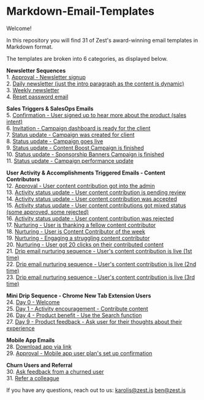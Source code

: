# Markdown-Email-Templates

Welcome!

In this repository you will find 31 of Zest's award-winning email templates in Markdown format.

The templates are broken into 6 categories, as displayed below.


**Newsletter Sequences**     
1\. [Approval - Newsletter signup](https://github.com/zestis/Markdown-Email-Templates/blob/master/emails/Approval%20-%20Newsletter%20signup.md)  
2. [Daily newsletter (just the intro paragraph as the content is dynamic)](https://github.com/zestis/Markdown-Email-Templates/blob/master/emails/Daily%20newsletter.md)  
3. [Weekly newsletter](https://github.com/zestis/Markdown-Email-Templates/blob/master/emails/Weekly%20Newsletter.md)  
4. [Reset password email](https://github.com/zestis/Markdown-Email-Templates/blob/master/emails/Reset%20password%20email.md)  

**Sales Triggers & SalesOps Emails**  
5. [Confirmation - User signed up to hear more about the product (sales intent)](https://github.com/zestis/Markdown-Email-Templates/blob/master/emails/Confirmation%20-%20User%20signed%20up%20to%20hear%20more%20about%20the%20product.md)  
6. [Invitation - Campaign dashboard is ready for the client](https://github.com/zestis/Markdown-Email-Templates/blob/master/emails/Invitation%20-%20Campaign%20dashboard%20is%20ready%20for%20the%20client.md)  
7. [Status update - Campaign was created for client](https://github.com/zestis/Markdown-Email-Templates/blob/master/emails/Status%20update%20-%20Campaign%20was%20created%20for%20client.md)  
8. [Status update - Campaign goes live](https://github.com/zestis/Markdown-Email-Templates/blob/master/emails/Status%20update%20-%20Campaign%20goes%20live.md)  
9. [Status update - Content Boost Campaign is finished](https://github.com/zestis/Markdown-Email-Templates/blob/master/emails/Status%20update%20-%20Content%20Boost%20Campaign%20is%20finished.md)  
10. [Status update - Sponsorship Banners Campaign is finished](https://github.com/zestis/Markdown-Email-Templates/blob/master/emails/Status%20update%20-%20Sponsorship%20Banners%20Campaign%20is%20finished.md)     
11. [Status update - Campaign performance update](https://github.com/zestis/Markdown-Email-Templates/blob/master/emails/Status%20update%20-%20Campaign%20performance%20update.md)  

**User Activity & Accomplishments Triggered Emails - Content Contributors**   
12. [Approval - User content contribution got into the admin](https://github.com/zestis/Markdown-Email-Templates/blob/master/emails/Approval%20-%20User%20content%20contribution%20got%20into%20the%20admin.md)  
13. [Activity status update - User content contribution is pending review](https://github.com/zestis/Markdown-Email-Templates/blob/master/emails/Activity%20status%20update%20-%20User%20content%20contribution%20is%20pending%20review.md)   
14. [Activity status update - User content contribution was accepted](https://github.com/zestis/Markdown-Email-Templates/blob/master/emails/Activity%20status%20update%20-%20User%20content%20contribution%20was%20accepted.md)  
15. [Activity status update - User content contributions got mixed status (some approved, some rejected)](https://github.com/zestis/Markdown-Email-Templates/blob/master/emails/Activity%20status%20update%20-%20User%20content%20contributions%20got%20mixed%20status.md)   
16. [Activity status update - User content contribution was rejected](https://github.com/zestis/Markdown-Email-Templates/blob/master/emails/Activity%20status%20update%20-%20User%20content%20contribution%20was%20rejected.md)  
17. [Nurturing - User is thanking a fellow content contributor](https://github.com/zestis/Markdown-Email-Templates/blob/master/emails/Nurturing%20-%20User%20is%20thanking%20a%20fellow%20content%20contributor.md)  
18. [Nurturing - User is Content Contributor of the week](https://github.com/zestis/Markdown-Email-Templates/blob/master/emails/Nurturing%20-%20User%20is%20Content%20Contributor%20of%20the%20week.md)  
19. [Nurturing - Engaging a struggling content contributor](https://github.com/zestis/Markdown-Email-Templates/blob/master/emails/Nurturing%20-%20Engaging%20a%20struggling%20content%20contributor.md)  
20. [Nurturing - User got 20 clicks on their contributed content](https://github.com/zestis/Markdown-Email-Templates/blob/master/emails/Nurturing%20-%20User%20got%2020%20clicks%20on%20their%20contributed%20content.md)    
21. [Drip email nurturing sequence - User's content contribution is live (1st time)](https://github.com/zestis/Markdown-Email-Templates/blob/master/emails/Drip%20email%20nurturing%20sequence%20-%20User's%20content%20contribution%20is%20live%20(1st%20time).md)  
22. [Drip email nurturing sequence - User's content contribution is live (2nd time)](https://github.com/zestis/Markdown-Email-Templates/blob/master/emails/Drip%20email%20nurturing%20sequence%20-%20User's%20content%20contribution%20is%20live%20(2nd%20time).md)  
23. [Drip email nurturing sequence - User's content contribution is live (3rd time)](https://github.com/zestis/Markdown-Email-Templates/blob/master/emails/Drip%20email%20nurturing%20sequence%20-%20User's%20content%20contribution%20is%20live%20(3rd%20time).md)    

**Mini Drip Sequence - Chrome New Tab Extension Users**  
24. [Day 0 - Welcome](https://github.com/zestis/Markdown-Email-Templates/blob/master/emails/Day%200%20-%20Welcome.md)  
25. [Day 1 - Activity encouragement - Contribute content](https://github.com/zestis/Markdown-Email-Templates/blob/master/emails/Day%201%20-%20Activity%20encouragement%20-%20Contribute%20content.md)  
26. [Day 4 - Product benefit - Use the Search function](https://github.com/zestis/Markdown-Email-Templates/blob/master/emails/Day%204%20-%20Product%20benefit%20-%20Use%20the%20Search%20function.md)    
27. [ Day 9 - Product feedback - Ask user for their thoughts about their experience](https://github.com/zestis/Markdown-Email-Templates/blob/master/emails/Day%209%20-%20Product%20feedback%20-%20Ask%20user%20for%20their%20thoughts%20about%20their%20experience.md)  

**Mobile App Emails**   
28. [Download app via link](https://github.com/zestis/Markdown-Email-Templates/blob/master/emails/Download%20app%20via%20link.md)  
29. [Approval - Mobile app user plan's set up confirmation](https://github.com/zestis/Markdown-Email-Templates/blob/master/emails/Approval%20-%20Mobile%20app%20user%20plan's%20set%20up%20confirmation.md)

**Churn Users and Referral**  
30. [Ask feedback from a churned user](https://github.com/zestis/Markdown-Email-Templates/blob/master/emails/Ask%20feedback%20from%20a%20churned%20user.md)  
31. [Refer a colleague](https://github.com/zestis/Markdown-Email-Templates/blob/master/emails/Refer%20a%20colleague.md)  


If you have any questions, reach out to us:
karolis@zest.is
ben@zest.is
